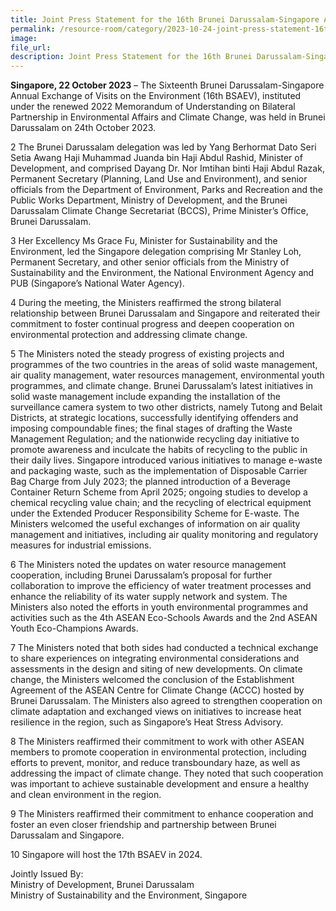 ```yaml
---  
title: Joint Press Statement for the 16th Brunei Darussalam-Singapore Annual Exchange of Visits 
permalink: /resource-room/category/2023-10-24-joint-press-statement-16th-brunei-singapore-annual-exchange-of-visits/
image:  
file_url:  
description: Joint Press Statement for the 16th Brunei Darussalam-Singapore Annual Exchange of Visits
--- 
```

**Singapore, 22 October 2023** – The Sixteenth Brunei Darussalam-Singapore Annual Exchange of Visits on the  Environment (16th BSAEV), instituted under the renewed 2022 Memorandum  of Understanding on Bilateral Partnership in Environmental Affairs and  Climate Change, was held in Brunei Darussalam on 24th October 2023.

2 The Brunei Darussalam delegation was led by Yang Berhormat Dato Seri Setia  Awang Haji Muhammad Juanda bin Haji Abdul Rashid, Minister of  Development, and comprised Dayang Dr. Nor Imtihan binti Haji Abdul Razak,  Permanent Secretary (Planning, Land Use and Environment), and senior  officials from the Department of Environment, Parks and Recreation and the  Public Works Department, Ministry of Development, and the Brunei  Darussalam Climate Change Secretariat (BCCS), Prime Minister’s Office,  Brunei Darussalam.  

3 Her Excellency Ms Grace Fu, Minister for Sustainability and the Environment,  led the Singapore delegation comprising Mr Stanley Loh, Permanent Secretary,  and other senior officials from the Ministry of Sustainability and the  Environment, the National Environment Agency and PUB (Singapore’s  National Water Agency).  

4 During the meeting, the Ministers reaffirmed the strong bilateral relationship between Brunei Darussalam and Singapore and reiterated their commitment to  foster continual progress and deepen cooperation on environmental protection  and addressing climate change. 

5 The Ministers noted the steady progress of existing projects and programmes  of the two countries in the areas of solid waste management, air quality  management, water resources management, environmental youth programmes,  and climate change. Brunei Darussalam’s latest initiatives in solid waste  management include expanding the installation of the surveillance camera  system to two other districts, namely Tutong and Belait Districts, at strategic  locations, successfully identifying offenders and imposing compoundable  fines; the final stages of drafting the Waste Management Regulation; and the  nationwide recycling day initiative to promote awareness and inculcate the habits of recycling to the public in their daily lives. Singapore introduced  various initiatives to manage e-waste and packaging waste, such as the  implementation of Disposable Carrier Bag Charge from July 2023; the planned  introduction of a Beverage Container Return Scheme from April 2025; ongoing  studies to develop a chemical recycling value chain; and the recycling of electrical equipment under the Extended Producer Responsibility Scheme for  E-waste. The Ministers welcomed the useful exchanges of information on air  quality management and initiatives, including air quality monitoring and  regulatory measures for industrial emissions. 

6 The Ministers noted the updates on water resource management cooperation, including Brunei Darussalam’s proposal for further collaboration to improve  the efficiency of water treatment processes and enhance the reliability of its  water supply network and system. The Ministers also noted the efforts in youth  environmental programmes and activities such as the 4th ASEAN Eco-Schools  Awards and the 2nd ASEAN Youth Eco-Champions Awards. 

7 The Ministers noted that both sides had conducted a technical exchange to  share experiences on integrating environmental considerations and assessments  in the design and siting of new developments. On climate change, the Ministers  welcomed the conclusion of the Establishment Agreement of the ASEAN  Centre for Climate Change (ACCC) hosted by Brunei Darussalam. The  Ministers also agreed to strengthen cooperation on climate adaptation and  exchanged views on initiatives to increase heat resilience in the region, such as  Singapore’s Heat Stress Advisory. 

8 The Ministers reaffirmed their commitment to work with other ASEAN  members to promote cooperation in environmental protection, including efforts  to prevent, monitor, and reduce transboundary haze, as well as addressing the  impact of climate change. They noted that such cooperation was important to  achieve sustainable development and ensure a healthy and clean environment  in the region. 

9 The Ministers reaffirmed their commitment to enhance cooperation and foster  an even closer friendship and partnership between Brunei Darussalam and  Singapore. 

10 Singapore will host the 17th BSAEV in 2024. 

Jointly Issued By:  
Ministry of Development, Brunei Darussalam  
Ministry of Sustainability and the Environment, Singapore

